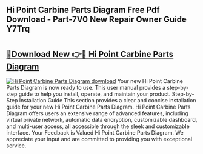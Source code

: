 ## Hi Point Carbine Parts Diagram Free Pdf Download - Part-7V0 New Repair Owner Guide Y7Trq

# <h2><a href="http://dfsl1q2.blite.top/?on=Hi+Point+Carbine+Parts+Diagram">🔗Download New 👉🔴 Hi Point Carbine Parts Diagram</a></h2>

[![Hi Point Carbine Parts Diagram download](https://i.imgur.com/lujVjoI.png)](http://dfsl1q2.blite.top/?on=Hi+Point+Carbine+Parts+Diagram)
Your new Hi Point Carbine Parts Diagram is now ready to use. This user manual provides a step-by-step guide to help you install, operate, and maintain your product. Step-by-Step Installation Guide This section provides a clear and concise installation guide for your new Hi Point Carbine Parts Diagram. Hi Point Carbine Parts Diagram offers users an extensive range of advanced features, including virtual private network, automatic data encryption, customizable dashboard, and multi-user access, all accessible through the sleek and customizable interface. Your Feedback is Valued Hi Point Carbine Parts Diagram. We appreciate your input and are committed to providing you with exceptional service.
